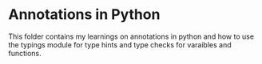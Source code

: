 # Annotations in Python
This folder contains my learnings on annotations in python and how to use the
typings module for type hints and type checks for varaibles and functions.